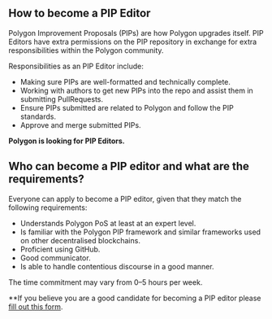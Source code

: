 ## How to become a PIP Editor 

Polygon Improvement Proposals (PIPs) are how Polygon upgrades itself. PIP Editors have extra permissions on the PIP repository in exchange for extra responsibilities within the Polygon community.

Responsibilities as an PIP Editor include:

- Making sure PIPs are well-formatted and technically complete.
- Working with authors to get new PIPs into the repo and assist them in submitting PullRequests.
- Ensure PIPs submitted are related to Polygon and follow the PIP standards.
- Approve and merge submitted PIPs.

**Polygon is looking for PIP Editors.**

## Who can become a PIP editor and what are the requirements?

Everyone can apply to become a PIP editor, given that they match the following requirements: 

- Understands Polygon PoS at least at an expert level.
- Is familiar with the Polygon PIP framework and similar frameworks used on other decentralised blockchains.
- Proficient using GitHub.
- Good communicator.
- Is able to handle contentious discourse in a good manner.

The time commitment may vary from 0–5 hours per week.

**If you believe you are a good candidate for becoming a PIP editor please [fill out this form](https://docs.google.com/forms/d/e/1FAIpQLSc6GYClhafq5sPsRDhvJeCf66dCq_iwKzwdv8uVIfu_4Y1YLw/viewform?usp=send_form).
